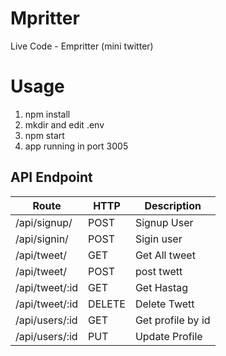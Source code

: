 # Mpritter
Live Code - Empritter (mini twitter)

# Usage
1. npm install
2. mkdir and edit .env
3. npm start
4. app running in port 3005

## API Endpoint 
|     Route       |       HTTP    | Description   |  
| -------------   | ------------- | ------------- |
| /api/signup/    | POST          | Signup User   |
| /api/signin/    | POST          | Sigin user    |
| /api/tweet/     | GET           | Get All tweet |
| /api/tweet/     | POST          | post twett    |
| /api/tweet/:id  | GET           | Get Hastag    |
| /api/tweet/:id  | DELETE        | Delete Twett  | 
| /api/users/:id  | GET           | Get profile by id |
| /api/users/:id  | PUT           | Update Profile |